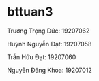 # bttuan3
Trương Trọng Dức: 19207062

Huỳnh Nguyễn Đạt: 19207058

Trần Hữu Đạt: 19207060

Nguyễn Đăng Khoa: 19207012
